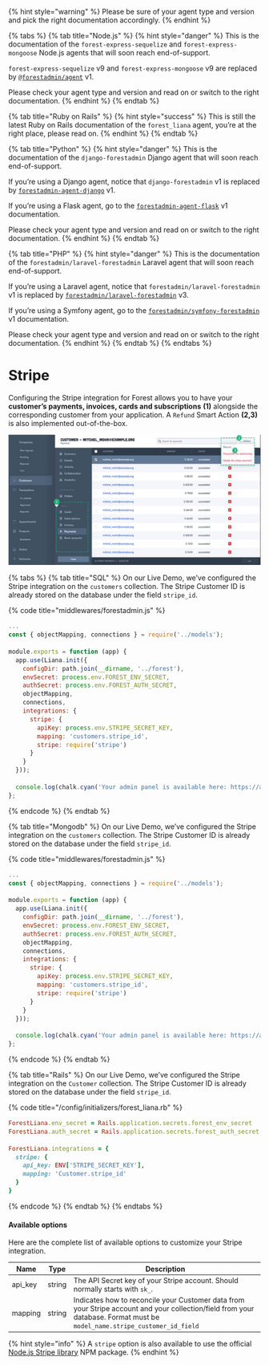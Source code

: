 {% hint style="warning" %}
Please be sure of your agent type and version and pick the right documentation accordingly.
{% endhint %}

{% tabs %}
{% tab title="Node.js" %}
{% hint style="danger" %}
This is the documentation of the `forest-express-sequelize` and `forest-express-mongoose` Node.js agents that will soon reach end-of-support.

`forest-express-sequelize` v9 and `forest-express-mongoose` v9 are replaced by [`@forestadmin/agent`](https://docs.forestadmin.com/developer-guide-agents-nodejs/) v1.

Please check your agent type and version and read on or switch to the right documentation.
{% endhint %}
{% endtab %}

{% tab title="Ruby on Rails" %}
{% hint style="success" %}
This is still the latest Ruby on Rails documentation of the `forest_liana` agent, you’re at the right place, please read on.
{% endhint %}
{% endtab %}

{% tab title="Python" %}
{% hint style="danger" %}
This is the documentation of the `django-forestadmin` Django agent that will soon reach end-of-support.

If you’re using a Django agent, notice that `django-forestadmin` v1 is replaced by [`forestadmin-agent-django`](https://docs.forestadmin.com/developer-guide-agents-python) v1.

If you’re using a Flask agent, go to the [`forestadmin-agent-flask`](https://docs.forestadmin.com/developer-guide-agents-python) v1 documentation.

Please check your agent type and version and read on or switch to the right documentation.
{% endhint %}
{% endtab %}

{% tab title="PHP" %}
{% hint style="danger" %}
This is the documentation of the `forestadmin/laravel-forestadmin` Laravel agent that will soon reach end-of-support.

If you’re using a Laravel agent, notice that `forestadmin/laravel-forestadmin` v1 is replaced by [`forestadmin/laravel-forestadmin`](https://docs.forestadmin.com/developer-guide-agents-php) v3.

If you’re using a Symfony agent, go to the [`forestadmin/symfony-forestadmin`](https://docs.forestadmin.com/developer-guide-agents-php) v1 documentation.

Please check your agent type and version and read on or switch to the right documentation.
{% endhint %}
{% endtab %}
{% endtabs %}

# Stripe

Configuring the Stripe integration for Forest allows you to have your **customer’s payments, invoices, cards and subscriptions** **(1)** alongside the corresponding customer from your application. A `Refund` Smart Action **(2,3)** is also implemented out-of-the-box.

![](<../../.gitbook/assets/image (67).png>)

{% tabs %}
{% tab title="SQL" %}
On our Live Demo, we’ve configured the Stripe integration on the `customers` collection. The Stripe Customer ID is already stored on the database under the field `stripe_id`.

{% code title="middlewares/forestadmin.js" %}

```javascript
...
const { objectMapping, connections } = require('../models');
​
module.exports = function (app) {
  app.use(Liana.init({
    configDir: path.join(__dirname, '../forest'),
    envSecret: process.env.FOREST_ENV_SECRET,
    authSecret: process.env.FOREST_AUTH_SECRET,
    objectMapping,
    connections,
    integrations: {
      stripe: {
        apiKey: process.env.STRIPE_SECRET_KEY,
        mapping: 'customers.stripe_id',
        stripe: require('stripe')
      }
    }
  }));
​
  console.log(chalk.cyan('Your admin panel is available here: https://app.forestadmin.com/projects'));
};
```

{% endcode %}
{% endtab %}

{% tab title="Mongodb" %}
On our Live Demo, we’ve configured the Stripe integration on the `customers` collection. The Stripe Customer ID is already stored on the database under the field `stripe_id`.

{% code title="middlewares/forestadmin.js" %}

```javascript
...
const { objectMapping, connections } = require('../models');​

module.exports = function (app) {
  app.use(Liana.init({
    configDir: path.join(__dirname, '../forest'),
    envSecret: process.env.FOREST_ENV_SECRET,
    authSecret: process.env.FOREST_AUTH_SECRET,
    objectMapping,
    connections,
    integrations: {
      stripe: {
        apiKey: process.env.STRIPE_SECRET_KEY,
        mapping: 'customers.stripe_id',
        stripe: require('stripe')
      }
    }
  }));

  console.log(chalk.cyan('Your admin panel is available here: https://app.forestadmin.com/projects'));
};
```

{% endcode %}
{% endtab %}

{% tab title="Rails" %}
On our Live Demo, we’ve configured the Stripe integration on the `Customer` collection. The Stripe Customer ID is already stored on the database under the field `stripe_id`.

{% code title="/config/initializers/forest_liana.rb" %}

```ruby
ForestLiana.env_secret = Rails.application.secrets.forest_env_secret
ForestLiana.auth_secret = Rails.application.secrets.forest_auth_secret

ForestLiana.integrations = {
  stripe: {
    api_key: ENV['STRIPE_SECRET_KEY'],
    mapping: 'Customer.stripe_id'
  }
}
```

{% endcode %}
{% endtab %}
{% endtabs %}

#### Available options

Here are the complete list of available options to customize your Stripe integration.

| Name    | Type   | Description                                                                                                                                                               |
| ------- | ------ | ------------------------------------------------------------------------------------------------------------------------------------------------------------------------- |
| api_key | string | The API Secret key of your Stripe account. Should normally starts with `sk_`.                                                                                             |
| mapping | string | Indicates how to reconcile your Customer data from your Stripe account and your collection/field from your database. Format must be `model_name.stripe_customer_id_field` |

{% hint style="info" %}
A `stripe` option is also available to use the official [Node.js Stripe library](https://github.com/stripe/stripe-node) NPM package.
{% endhint %}
